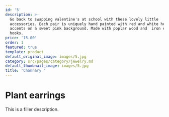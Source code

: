 ```yaml
---
id: '5'
description: >-
  Go back to swapping valentine's at school with these lovely little
  accessories. Each pair is uniquely hand painted with red and white heart
  accents on a sweet pink background. Made with poplar wood and  iron earring
  hooks.
price: '15.00'
order: 1
featured: true
template: product
default_original_image: images/5.jpg
category: src/pages/category/jewelry.md
default_thumbnail_image: images/5.jpg
title: 'Channary '
---
```

# Plant earrings

This is a filler description.

